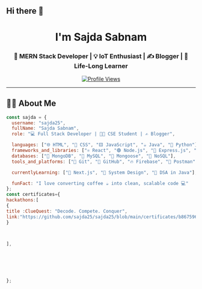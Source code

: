## Hi there 👋

<h1 align="center"> I'm Sajda Sabnam</h1>
<h3 align="center">🚀 MERN Stack Developer | 💡 IoT Enthusiast | ✍️ Blogger | 🎯 Life-Long Learner</h3>

<p align="center">
  <a href="https://github.com/sajda25">
    <img src="https://komarev.com/ghpvc/?username=sajda25&style=flat-square&color=blue" alt="Profile Views" />
  </a>
</p>

---

## 👩‍💻 About Me

```javascript
const sajda = {
  username: "sajda25",
  fullName: "Sajda Sabnam",
  role: "💻 Full Stack Developer | 👩‍🎓 CSE Student | ✍️ Blogger",

  languages: ["🌐 HTML", "🎨 CSS", "🟨 JavaScript", "☕ Java", "🐍 Python"],
  frameworks_and_libraries: ["⚛️ React", "🟢 Node.js", "🚂 Express.js", "🌬️ Tailwind CSS"],
  databases: ["🍃 MongoDB", "🐬 MySQL", "🧬 Mongoose", "📂 NoSQL"],
  tools_and_platforms: ["🔧 Git", "🐙 GitHub", "🔥 Firebase", "🧪 Postman", "📝 VS Code", "🚀 Netlify"],

  currentlyLearning: ["🚀 Next.js", "📐 System Design", "📘 DSA in Java"],

  funFact: "I love converting coffee ☕ into clean, scalable code 💻"
};
const certificates={
hackathons:[
{
title :ClueQuest: "Decode. Compete. Conquer",
link:"https://github.com/sajda25/sajda25/blob/main/certificates/b8675964-d7da-4471-9744-92739aa3fe1b.pdf"
}



],






};


